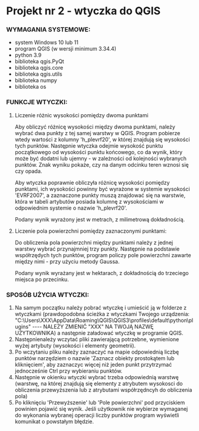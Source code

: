 # Projekt nr 2 - wtyczka do QGIS

### WYMAGANIA SYSTEMOWE:
  - system Windows 10 lub 11
  - program QGIS (w wersji minimum 3.34.4)
  - python 3.9
  - biblioteka qgis.PyQt
  - biblioteka qgis.core
  - biblioteka qgis.utils
  - biblioteka numpy
  - biblioteka os
 


### FUNKCJE WTYCZKI:

  1. Liczenie różnic wysokości pomiędzy dwoma punktami
  
     Aby obliczyć różnicę wysokości między dwoma punktami, należy wybrać dwa punkty z tej samej warstwy w QGIS. Program pobierze wtedy wartości z kolumny
     'h_plevrf20', w której znajdują się wysokości tych punktów. Następnie wtyczka odejmie wysokość punktu początkowego od wysokości punktu końcowego,
     co da wynik, który może być dodatni lub ujemny - w zależności od kolejności wybranych punktów. Znak wyniku pokaże, czy na danym odcinku teren wznosi się czy opada.
     
     Aby wtyczka poprawnie obliczyła różnicę wysokości pomiędzy punktami, ich wysokości powinny być wyrażone w systemie wysokości  
     'EVRF2007', a zaznaczone punkty muszą znajdować się na warstwie, która w tabeli artybutów posiada kolumnę z wysokościami w odpowiednim
     systemie o nazwie 'h_plevrf20'. 
     
     Podany wynik wyrażony jest w metrach, z milimetrową dokładnością.
     
     
  3. Liczenie pola powierzchni pomiędzy zaznaczonymi punktami:
  
     Do obliczenia pola powierzchni między punktami należy z jednej warstwy wybrać przynajmniej trzy punkty. Następnie na podstawie współrzędych tych 
     punktów, program policzy pole powierzchni zawarte między nimi - przy użyciu metody Gaussa. 
     
     Podany wynik wyrażany jest w hektarach, z dokładnością do trzeciego miejsca po przecinku.
     
     
     
### SPOSÓB UŻYCIA WTYCZKI:
  1. Na samym początku należy pobrać wtyczkę i umieścić ją w folderze z wtyczkami (prawdopodobna ścieżka z wtyczkami Twojego urządzenia:  "C:\Users\XXX\AppData\Roaming\QGIS\QGIS3\profiles\default\python\plugins" ---- NALEŻY ZMIENIĆ "XXX" NA TWOJĄ NAZWĘ UŻYTKOWNIKA)                              a następnie załadować wtyczkę w programie QGIS.
  2. Następnienależy wczytać pliki zawierającą potrzebne, wymienione wyżej artybuty (wysokości i elementy geometrii).
  3. Po wczytaniu pliku należy zaznaczyć na mapie odpowiednią liczbę punktów narzędziem o nazwie 'Zaznacz obiekty prostokątem lub 
     kliknięciem', aby zaznaczyc więcej niż jeden punkt przytrzymać jednocześnie Ctrl przy wybieraniu punktów.
  5. Następnie w okienku wtyczki wybrać trzeba odpowiednią warstwę (warstwę, na której znajdują się elementy z atrybutem wysokosci do obliczenia przewyższenia lub z atrybutami współrzędncyh do obliczenia pola)
  6. Po kliknięciu 'Przewyższenie' lub 'Pole powierzchni' pod przyciskiem powinien pojawić się wynik. Jeśli użytkownik nie wybierze wymaganej
     do wykonania wybranej operacji liczby punktów program wyświetli komunikat o powstałym błędzie.
     
     











